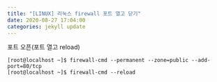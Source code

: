 ```yaml
---
title: "[LINUX] 리눅스 firewall 포트 열고 닫기"
date: 2020-08-27 17:04:00
categories: jekyll update
---
```


포트 오픈(포트 열고 reload)
```
[root@localhost ~]$ firewall-cmd --permanent --zone=public --add-port=80/tcp
[root@localhost ~]$ firewall-cmd --reload
```